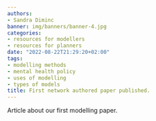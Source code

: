 ```yaml
---
authors:
- Sandra Diminc
banner: img/banners/banner-4.jpg
categories:
- resources for modellers
- resources for planners
date: "2022-08-22T21:29:20+02:00"
tags:
- modelling methods
- mental health policy
- uses of modelling
- types of models
title: First network authored paper published.
---
```


Article about our first modelling paper.